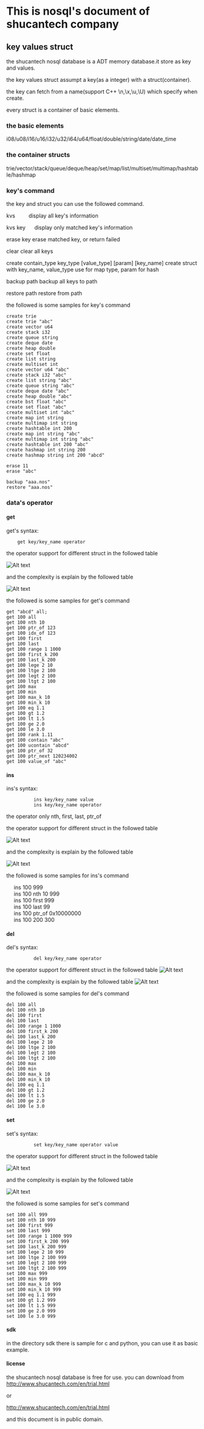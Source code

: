 # This is nosql's document of shucantech company

## key values struct

the shucantech nosql database is a ADT memory database.it store as key and values.

the key values struct assumpt a key(as a integer) with a struct(container).

the key can fetch from a name(support C++ \n,\x,\u,\U) which specify when create.

every struct is a container of basic elements.

### the basic elements

i08/u08/i16/u16/i32/u32/i64/u64/float/double/string/date/date_time

### the container structs

trie/vector/stack/queue/deque/heap/set/map/list/multiset/multimap/hashtable/hashmap

### key's command

the key and struct you can use the followed command.

kvs                                                                       display all key's information

kvs  key                                                              display only matched key's information

erase key                                                              erase matched key, or return failed

clear                                                                 clear all keys

create contain_type key_type [value_type] [param] [key_name]      create struct with key_name, value_type use for map type, param for hash

backup path                                                      backup all keys to path

restore path                                                      restore from path

the followed is some samples for key's command

    create trie    
    create trie "abc"    
    create vector u64    
    create stack i32    
    create queue string    
    create deque date    
    create heap double    
    create set float    
    create list string    
    create multiset int    
    create vector u64 "abc"    
    create stack i32 "abc"    
    create list string "abc"    
    create queue string "abc"    
    create deque date "abc"    
    create heap double "abc"    
    create bst float "abc"    
    create set float "abc"    
    create multiset int "abc"    
    create map int string    
    create multimap int string    
    create hashtable int 200    
    create map int string "abc"    
    create multimap int string "abc"    
    create hashtable int 200 "abc"    
    create hashmap int string 200    
    create hashmap string int 200 "abcd"    
    
    erase 11    
    erase "abc" 
    
    backup "aaa.nos"    
    restore "aaa.nos"

### data's operator

#### get

get's syntax: 

        get key/key_name operator

the operator support for different struct in the followed table

![Alt text](get_op.png "get command support")

and the complexity is explain by the followed table

![Alt text](get_c.png "get command complexity")

the followed is some samples for get's command

    get "abcd" all;    
    get 100 all    
    get 100 nth 10    
    get 100 ptr_of 123    
    get 100 idx_of 123    
    get 100 first    
    get 100 last    
    get 100 range 1 1000    
    get 100 first_k 200    
    get 100 last_k 200    
    get 100 lege 2 10    
    get 100 ltge 2 100    
    get 100 legt 2 100    
    get 100 ltgt 2 100    
    get 100 max    
    get 100 min    
    get 100 max_k 10    
    get 100 min_k 10    
    get 100 eq 1.1    
    get 100 gt 1.2    
    get 100 lt 1.5    
    get 100 ge 2.0    
    get 100 le 3.0    
    get 100 rank 1.11
    get 100 contain "abc"
    get 100 ucontain "abcd"
    get 100 ptr_of 32
    get 100 ptr_next 120234002
    get 100 value_of "abc"

#### ins

ins's syntax: 

              ins key/key_name value    
              ins key/key_name operator

the operator only nth, first, last, ptr_of

the operator support for different struct in the followed table

![Alt text](ins_op.png "ins command support")

and the complexity is explain by the followed table

![Alt text](ins_c.png "get command complexity")

the followed is some samples for ins's command

            ins 100 999  
            ins 100 nth 10 999  
            ins 100 first 999  
            ins 100 last 99  
            ins 100 ptr_of 0x10000000  
            ins 100 200 300  
            
            

#### del

del's syntax: 

              del key/key_name operator

the operator support for different struct in the followed table
![Alt text](del_op.png "del command support")

and the complexity is explain by the followed table
![Alt text](del_c.png "del command support")

the followed is some samples for del's command

    del 100 all
    del 100 nth 10
    del 100 first
    del 100 last
    del 100 range 1 1000
    del 100 first_k 200
    del 100 last_k 200
    del 100 lege 2 10
    del 100 ltge 2 100
    del 100 legt 2 100
    del 100 ltgt 2 100
    del 100 max
    del 100 min
    del 100 max_k 10
    del 100 min_k 10
    del 100 eq 1.1
    del 100 gt 1.2
    del 100 lt 1.5
    del 100 ge 2.0
    del 100 le 3.0

#### set

set's syntax: 

              set key/key_name operator value

the operator support for different struct in the followed table

![Alt text](set_op.png "set command support")

and the complexity is explain by the followed table

![Alt text](set_c.png "set command support")

the followed is some samples for set's command

    set 100 all 999
    set 100 nth 10 999
    set 100 first 999
    set 100 last 999
    set 100 range 1 1000 999
    set 100 first_k 200 999
    set 100 last_k 200 999
    set 100 lege 2 10 999
    set 100 ltge 2 100 999
    set 100 legt 2 100 999
    set 100 ltgt 2 100 999
    set 100 max 999
    set 100 min 999
    set 100 max_k 10 999
    set 100 min_k 10 999
    set 100 eq 1.1 999
    set 100 gt 1.2 999
    set 100 lt 1.5 999
    set 100 ge 2.0 999
    set 100 le 3.0 999

#### sdk

in the directory sdk there is sample for c and python, you can use it as basic example.



#### license

the shucantech nosql database is free for use. you can download from http://www.shucantech.com/en/trial.html

or

http://www.shucantech.com/en/trial.html



and this document is in public domain.
